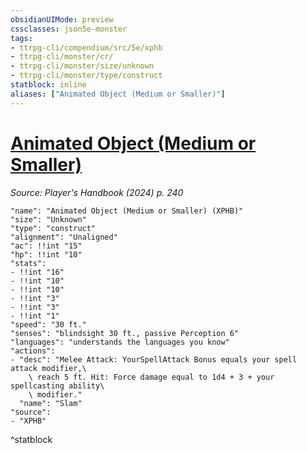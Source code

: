 ```yaml
---
obsidianUIMode: preview
cssclasses: json5e-monster
tags:
- ttrpg-cli/compendium/src/5e/xphb
- ttrpg-cli/monster/cr/
- ttrpg-cli/monster/size/unknown
- ttrpg-cli/monster/type/construct
statblock: inline
aliases: ["Animated Object (Medium or Smaller)"]
---
```

# [Animated Object (Medium or Smaller)](3-Compendium\bestiary\construct/animated-object-medium-or-smaller-xphb.md)
*Source: Player's Handbook (2024) p. 240*  

```statblock
"name": "Animated Object (Medium or Smaller) (XPHB)"
"size": "Unknown"
"type": "construct"
"alignment": "Unaligned"
"ac": !!int "15"
"hp": !!int "10"
"stats":
- !!int "16"
- !!int "10"
- !!int "10"
- !!int "3"
- !!int "3"
- !!int "1"
"speed": "30 ft."
"senses": "blindsight 30 ft., passive Perception 6"
"languages": "understands the languages you know"
"actions":
- "desc": "Melee Attack: YourSpellAttack Bonus equals your spell attack modifier,\
    \ reach 5 ft. Hit: Force damage equal to 1d4 + 3 + your spellcasting ability\
    \ modifier."
  "name": "Slam"
"source":
- "XPHB"
```
^statblock
